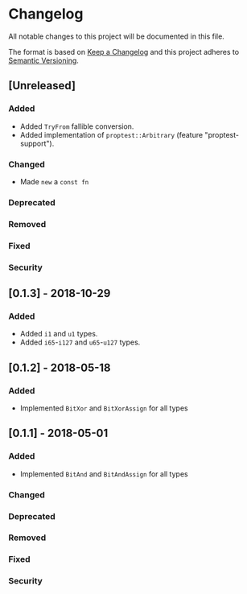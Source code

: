 # Changelog
All notable changes to this project will be documented in this file.

The format is based on [Keep a Changelog](http://keepachangelog.com/en/1.0.0/)
and this project adheres to [Semantic Versioning](http://semver.org/spec/v2.0.0.html).

## [Unreleased]
### Added
 - Added `TryFrom` fallible conversion.
 - Added implementation of `proptest::Arbitrary` (feature "proptest-support").
### Changed
 - Made `new` a `const fn`
### Deprecated
### Removed
### Fixed
### Security

## [0.1.3] - 2018-10-29
### Added
 - Added `i1` and `u1` types.
 - Added `i65`-`i127` and `u65`-`u127` types.


## [0.1.2] - 2018-05-18
### Added
 - Implemented `BitXor` and `BitXorAssign` for all types


## [0.1.1] - 2018-05-01
### Added
 - Implemented `BitAnd` and `BitAndAssign` for all types
### Changed
### Deprecated
### Removed
### Fixed
### Security
